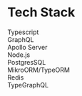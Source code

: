 # Tech Stack

Typescript<br />
GraphQL<br />
Apollo Server<br />
Node.js<br />
PostgresSQL<br />
MikroORM/TypeORM<br />
Redis<br />
TypeGraphQL<br />

